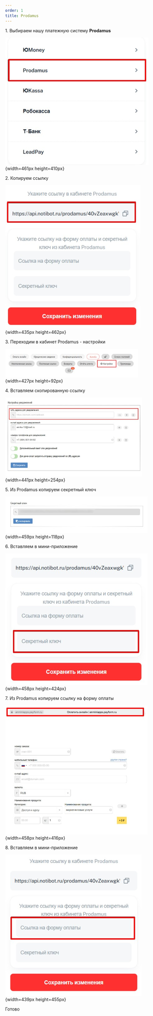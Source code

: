 ```yaml
---
order: 1
title: Prodamus
---
```


1\. Выбираем нашу платежную систему **Prodamus**

![](./prodamus.jpeg){width=461px height=410px}

2\. Копируем ссылку

![](./prodamus-2.jpeg){width=435px height=462px}

3\. Переходим в кабинет Prodamus - настройки

![](./prodamus-3.jpeg){width=427px height=92px}

4\. Вставляем скопированную ссылку

![](./prodamus-5.jpeg){width=441px height=254px}

5\. Из Prodamus копируем секретный ключ

![](./prodamus-4.jpeg){width=459px height=118px}

6\. Вставляем в мини-приложение

![](./prodamus-6.jpeg){width=458px height=424px}

7\. Из Prodamus копируем ссылку на форму оплаты

![](./prodamus-7.jpeg){width=458px height=416px}

8\. Вставляем в мини-приложение

![](./prodamus-8.jpeg){width=439px height=455px}

Готово